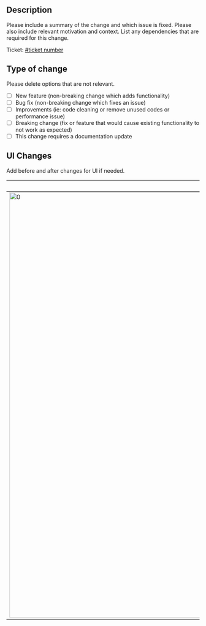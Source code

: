 ## Description

Please include a summary of the change and which issue is fixed. Please also include relevant motivation and context. List any dependencies that are required for this change.

Ticket: [#ticket number](https://url-for-ticket)

## Type of change

Please delete options that are not relevant.

- [ ] New feature (non-breaking change which adds functionality)
- [ ] Bug fix (non-breaking change which fixes an issue)
- [ ] Improvements (ie: code cleaning or remove unused codes or performance issue)
- [ ] Breaking change (fix or feature that would cause existing functionality to not work as expected)
- [ ] This change requires a documentation update

## UI Changes

Add before and after changes for UI if needed.

|before|after|
|-|-|
|<img width="1111" alt="0" src="https://user-images.githubusercontent.com/8177474/193933060-b37abd18-c451-4eea-a80f-152410cdd857.png">|![1](https://user-images.githubusercontent.com/8177474/193932711-e13b8cd5-e42b-415d-a37f-b98db2f846d3.jpeg)|
